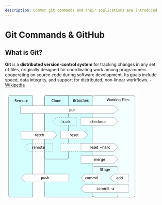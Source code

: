 ```yaml
---
description: Common git commands and their applications are introduced here.
---
```


# Git Commands & GitHub

## What is Git?

**Git** is a **distributed version-control system** for tracking changes in any set of files, originally designed for coordinating work among programmers cooperating on source code during software development. Its goals include speed, data integrity, and support for distributed, non-linear workflows. - [Wikipedia](https://wiki2.org/en/Git)

![Data flows and Storage levels in the Git revision control system](../../.gitbook/assets/git-operations.png)



